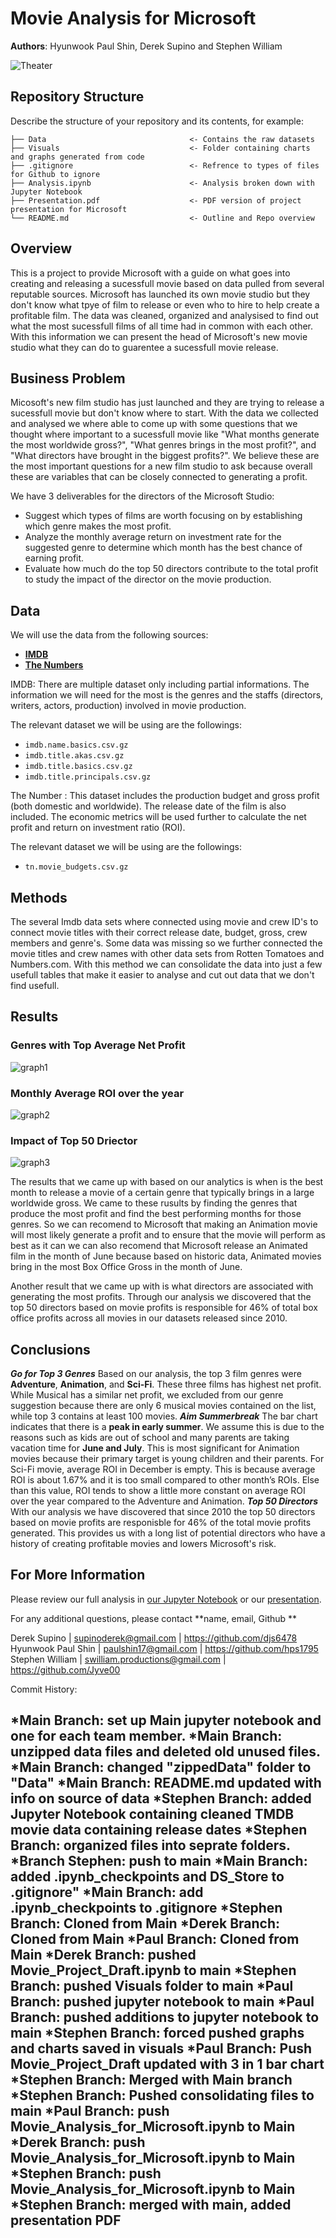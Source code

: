 # Movie Analysis for Microsoft

**Authors**: Hyunwook Paul Shin, Derek Supino and Stephen William

![Theater](https://images.squarespace-cdn.com/content/v1/5817f843579fb366cecb8e9a/1610030522633-QNYMAAV89SWZ97BJW46C/theater.jpg?format=1000w)

## Repository Structure

Describe the structure of your repository and its contents, for example:

```
├── Data                                <- Contains the raw datasets
├── Visuals                             <- Folder containing charts and graphs generated from code 
├── .gitignore                          <- Refrence to types of files for Github to ignore
├── Analysis.ipynb                      <- Analysis broken down with Jupyter Notebook
├── Presentation.pdf                    <- PDF version of project presentation for Microsoft
└── README.md                           <- Outline and Repo overview

```


## Overview

This is a project to provide Microsoft with a guide on what goes into creating and releasing a sucessfull movie based on data pulled from several reputable sources. Microsoft has launched its own movie studio but they don't know what tpye of film to release or even who to hire to help create a profitable film. The data was cleaned, organized and analysised to find out what the most sucessfull films of all time had in common with each other. With this information we can present the head of Microsoft's new movie studio what they can do to guarentee a sucessfull movie release.


## Business Problem

Micosoft's new film studio has just launched and they are trying to release a sucessfull movie but don't know where to start. With the data we collected and analysed we where able to come up with some questions that we thought where important to a sucessfull movie like "What months generate the most worldwide gross?", "What genres brings in the most profit?", and "What directors have brought in the biggest profits?". We believe these are the most important questions for a new film studio to ask because overall these are variables that can be closely connected to generating a profit.

We have 3 deliverables for the directors of the Microsoft Studio:
* Suggest which types of films are worth focusing on by establishing which genre makes the most profit.
* Analyze the monthly average return on investment rate for the suggested genre to determine which month has the best chance of earning profit.
* Evaluate how much do the top 50 directors contribute to the total profit to study the impact of the director on the movie production. 


## Data
We will use the data from the following sources:
* __[IMDB](https://www.imdb.com/)__
* __[The Numbers](https://www.the-numbers.com)__

IMDB: There are multiple dataset only including partial informations. The information we will need for the most is the genres and the staffs (directors, writers, actors, production) involved in movie production. 

The relevant dataset we will be using are the followings: 

* `imdb.name.basics.csv.gz`
* `imdb.title.akas.csv.gz`
* `imdb.title.basics.csv.gz`
* `imdb.title.principals.csv.gz`

The Number : This dataset includes the production budget and gross profit (both domestic and worldwide). The release date of the film is also included. The economic metrics will be used further to calculate the net profit and return on investment ratio (ROI).

The relevant dataset we will be using are the followings: 
* `tn.movie_budgets.csv.gz`



## Methods


The several Imdb data sets where connected using movie and crew ID's to connect movie titles with their correct release date, budget, gross, crew members and genre's. Some data was missing so we further connected the movie titles and crew names with other data sets from Rotten Tomatoes and Numbers.com. With this method we can consolidate the data into just a few usefull tables that make it easier to analyse and cut out data that we don't find usefull. 



## Results
### Genres with Top Average Net Profit
![graph1](./Visuals/Top_Genre_Profit.png)

### Monthly Average ROI over the year
![graph2](./Visuals/Monthly_ROI.png)

### Impact of Top 50 Driector
![graph3](./Visuals/Directors_Pie_chart.png)


The results that we came up with based on our analytics is when is the best month to release a movie of a certain genre that typically brings in a large worldwide gross. We came to these rusults by finding the genres that produce the most profit and find the best performing months for those genres. So we can recomend to Microsoft that making an Animation movie will most likely generate a profit and to ensure that the movie will perform as best as it can we can also recomend that Microsoft release an Animated film in the month of June because based on historic data, Animated movies bring in the most Box Office Gross in the month of June. 

Another result that we came up with is what directors are associated with generating the most profits. Through our analysis we discovered that the top 50 directors based on movie profits is responsible for 46% of total box office profits across all movies in our datasets released since 2010. 



## Conclusions

***Go for Top 3 Genres***
Based on our analysis, the top 3 film genres were **Adventure**, **Animation**, and **Sci-Fi**. These three films has highest net profit. While Musical has a similar net profit, we excluded from our genre suggestion because there are only 6 musical movies contained on the list, while top 3 contains at least 100 movies.
***Aim Summerbreak***
The bar chart indicates that there is a **peak in early summer**. We assume this is due to the reasons such as kids are out of school and many parents are taking vacation time for **June and July**. This is most significant for Animation movies because their primary target is young children and their parents. For Sci-Fi movie, average ROI in December is empty. This is because average ROI is about 1.67% and it is too small compared to other month’s ROIs. Else than this value, ROI tends to show a little more constant on average ROI over the year compared to the Adventure and Animation.
***Top 50 Directors***
With our analysis we have discovered that since 2010 the top 50 directors based on movie profits are responisble for 46% of the total movie profits generated. This provides us with a long list of potential directors who have a history of creating profitable movies and lowers Microsoft's risk. 
 

## For More Information

Please review our full analysis in [our Jupyter Notebook](./Analysis.ipynb) or our [presentation](./Presentation.pdf).

For any additional questions, please contact **name, email, Github **

Derek Supino       | supinoderek@gmail.com           |  https://github.com/djs6478
Hyunwook Paul Shin | paulshin17@gmail.com            |  https://github.com/hps1795
Stephen William    | swilliam.productions@gmail.com  |  https://github.com/Jyve00





Commit History:
 
*Main Branch:    set up Main jupyter notebook and one for each team member. 
*Main Branch:    unzipped data files and deleted old unused files. 
*Main Branch:    changed "zippedData" folder to "Data"
*Main Branch:    README.md updated with info on source of data 
*Stephen Branch: added Jupyter Notebook containing cleaned TMDB movie data containing release dates
*Stephen Branch: organized files into seprate folders.
*Branch Stephen: push to main
*Main Branch:    added .ipynb_checkpoints and DS_Store to .gitignore"
*Main Branch:    add .ipynb_checkpoints to .gitignore
*Stephen Branch: Cloned from Main
*Derek Branch:   Cloned from Main
*Paul Branch:    Cloned from Main
*Derek Branch:   pushed Movie_Project_Draft.ipynb to main
*Stephen Branch: pushed Visuals folder to main
*Paul Branch:    pushed jupyter notebook to main
*Paul Branch:    pushed additions to jupyter notebook to main
*Stephen Branch: forced pushed graphs and charts saved in visuals
*Paul Branch:    Push Movie_Project_Draft updated with 3 in 1 bar chart
*Stephen Branch: Merged with Main branch
*Stephen Branch: Pushed consolidating files to main
*Paul Branch:    push Movie_Analysis_for_Microsoft.ipynb to Main
*Derek Branch:   push Movie_Analysis_for_Microsoft.ipynb to Main 
*Stephen Branch: push Movie_Analysis_for_Microsoft.ipynb to Main 
*Stephen Branch: merged with main, added presentation PDF
-

